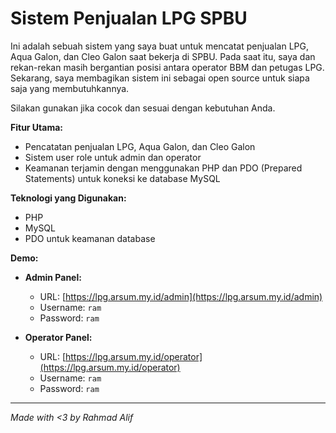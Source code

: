 # Sistem Penjualan LPG SPBU

Ini adalah sebuah sistem yang saya buat untuk mencatat penjualan LPG, Aqua Galon, dan Cleo Galon saat bekerja di SPBU. Pada saat itu, saya dan rekan-rekan masih bergantian posisi antara operator BBM dan petugas LPG. Sekarang, saya membagikan sistem ini sebagai open source untuk siapa saja yang membutuhkannya.

Silakan gunakan jika cocok dan sesuai dengan kebutuhan Anda.

**Fitur Utama:**
- Pencatatan penjualan LPG, Aqua Galon, dan Cleo Galon
- Sistem user role untuk admin dan operator
- Keamanan terjamin dengan menggunakan PHP dan PDO (Prepared Statements) untuk koneksi ke database MySQL

**Teknologi yang Digunakan:**
- PHP
- MySQL
- PDO untuk keamanan database

**Demo:**

- **Admin Panel:**
  - URL: [https://lpg.arsum.my.id/admin](https://lpg.arsum.my.id/admin)
  - Username: `ram`
  - Password: `ram`

- **Operator Panel:**
  - URL: [https://lpg.arsum.my.id/operator](https://lpg.arsum.my.id/operator)
  - Username: `ram`
  - Password: `ram`

---

_Made with <3 by Rahmad Alif_
